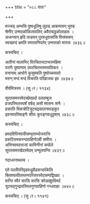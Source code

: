 +++
title = "०८८ वातः"

+++


मज्जन्न् अम्भसि पुष्पधूलिषु लुठन्न् आकम्पयन् भूरुह  
श्रेणीर् उन्मदकोकिलावलिर् अवैराबद्धकोलाहलः ।  
अध्वन्यान् हृदि ताडयन् पुरवधूवासांसि विस्रंसयन्  
स्वच्छन्दं भ्रमति स्मरावनिपतेर् उन्मत्तको मारुतः ॥४३६॥  


कस्यचित् ।  


अलीनां मालाभिर् विरचितजटाभारमहिमा  
परागैः पुष्पाणाम् उपरचितभस्मव्यतिकरः ।  
वनानाम् आभोगे कुसुमवति पुष्पोच्चयपरो  
मरुन् मन्दं मन्दं विचरति परिव्राजक इव ॥४३७॥  


वीर्यमित्रस्य । (सु।र। ११३४)  


सुरतसमरस्वेदच्छेदप्रदो दलदम्बुज  
व्रजपरिमलस्पर्शं वर्षन्न् असौ श्वसनः शनैः ।  
प्रसरति पिकत्रोटित्रुट्यद्रसालनवाङ्कुर  
द्रवनवपरिष्वङ्गैः शीतः कुरङ्गवधूदृशाम् ॥४३८॥  


कस्यचित् ।  


प्रमदविपिनवापीसम्भृताम्भोजराजि  
प्रकटितमकरन्दग्राहिणोऽमी समीराः ।  
अभिनवमदभाजां कामिनीनां कपोले  
सुरतसमरखेदस्वेदम् उन्मूलयन्ति ॥४३९॥  


गदाधरनाथस्य ।  


एते पल्लीपरिवृढवधूप्रौढकन्दर्पकेलि  
क्लिश्यत्पीतस्तनपरिसरस्वेदसम्पद्विपक्षाः ।  
वान्ति स्वैरं सरसि सरसि क्रोडदंष्ट्राविमर्द  
त्रुट्यद्गुन्द्रापरिमलगुणग्राहिणो गन्धवाहाः ॥४४०॥  


कस्यचित् । (सु।र। ११४१)  


